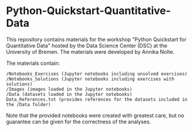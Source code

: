 # Python-Quickstart-Quantitative-Data

This repository contains materials for the workshop "Python Quickstart for Quantitative Data" hosted by the Data Science Center (DSC) at the University of Bremen. The materials were developed by Annika Nolte.

The materials contain:

    /Notebooks_Exercises (Jupyter notebooks including unsolved exercises)
    /Notebooks_Solutions (Jupyter notebooks including exercises with solutions)
    /Images (images loaded in the Jupyter notebooks)
    /Data (datasets loaded in the Jupyter notebooks)
    Data_References.txt (provides references for the datasets included in the /Data folder)

Note that the provided notebooks were created with greatest care, but no guarantee can be given for the correctness of the analyses.
